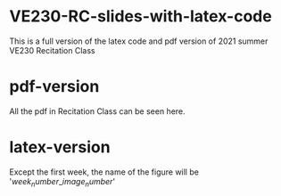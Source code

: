 # VE230-RC-slides-with-latex-code
This is a full version of the latex code and pdf version of 2021 summer VE230  Recitation Class 

# pdf-version
All the pdf in Recitation Class can be seen here.

# latex-version
Except the first week, the name of the figure will be '$week_number$_$image_number$'
